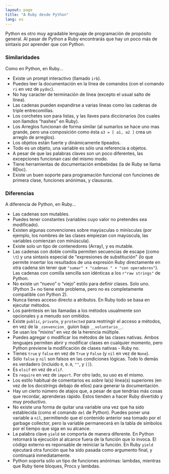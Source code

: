 ```yaml
---
layout: page
title: "A Ruby desde Python"
lang: es
---
```


Python es otro muy agradable lenguaje de programación de propósito
general. Al pasar de Python a Ruby encontrarás que hay un poco
más de sintaxis por aprender que con Python.

### Similaridades

Como en Python, en Ruby...

* Existe un prompt interactivo (llamado `irb`).
* Puedes leer la documentación en la línea de comandos (con el
comando `ri` en vez de `pydoc`).
* No hay caracter de terminación de línea (excepto el usual
salto de línea).
* Las cadenas pueden expandirse a varias líneas como las cadenas
 de triple entrecomillas.
* Los corchetes son para listas, y las llaves para diccionarios
  (los cuales son llamdos “hashes” en Ruby).
* Los Arreglos funcionan de forma similar (al sumarlos se hace uno
 mas grande, pero una composición como ésta
 `a3 = [ a1, a2 ]` crea un arreglo de arreglos).
* Los objetos están fuerte y dinámicamente tipeados.
* Todo es un objeto, una variable es sólo una referencia a objetos.
* A pesar de que las palabras claves son un poco diferentes, las
 excepciones funcionan casi del mismo modo.
* Tiene herramientas de documentación embebidas (la de Ruby se llama
  RDoc).
* Existe un buen soporte para programación funcional con
 funciones de primera clase, funciones anónimas, y clausuras.

### Diferencias

A diferencia de Python, en Ruby...

* Las cadenas son mutables.
* Puedes tener constantes (variables cuyo valor no pretendes sea modificado).
* Existen algunas convenciones sobre mayúsculas o minísculas (por ejemplo, los
  nombres de las clases empiezan con mayúscula, las variables comienzan con
  minúscula).
* Existe solo un tipo de contenedores (Array), y es mutable.
* Las cadenas con doble comilla permiten secuencias de escape (como `\t`)
  y una sintaxis especial de "expresiones de substitución" (lo que permite
  insertar los resultados de una expresión Ruby directamente en otra cadena
  sin tener que `"sumar" + "cadenas " + "con operadores"`). Las cadenas
  con comilla sencilla son idénticas a los `r"raw strings"` de Python.
* No existe un “nuevo” o “viejo” estilo para definir clases. Solo uno.
  (Python 3+ no tiene este problema, pero no es completamente compatible
  con Python 2).
* Nunca tienes acceso directo a atributos. En Ruby todo se basa en ejecutar
  métodos.
* Los paréntesis en las llamadas a los métodos usualmente son opcionales
  y a menudo son omitidos.
* Existe `public`, `private`, y `protected` para restringir el acceso a
  métodos, en vez de la `_convencion_` guion bajo `__voluntario__`.
* Se usan los “mixins” en vez de la herencia múltiple.
* Puedes agregar o modificar los métodos de las clases nativas. Ambos
  lenguajes permiten abrir y modificar clases en cualquier momento, pero
  Python previene la modificación de clases nativas - Ruby no.
* Tienes `true` y `false` en vez de `True` y `False` (y `nil`
  en vez de `None`).
* Sólo `false` y `nil` son falsos en las condiciones lógicas. Todo lo demás
  es verdadero (incluido `0`, `0.0`, `""`, y `[]`).
* Es `elsif` en vez de `elif`.
* Es `require` en vez de `import`. Por otro lado, su uso es el mismo.
* Los estilo habitual de comentarios es *sobre* la(s) línea(s) superiores
  (en vez de los docstrings debajo de ellos) para generar la documentación.
* Hay un cierto número de atajos que, a pesar de que tendrías más cosas
  que recordar, aprenderas rápido. Estos tienden a hacer Ruby divertido y
  muy productivo.
* No existe una forma de quitar una variable una vez que ha sido establecida
  (como el comando `del` de Python). Puedes poner una variable a `nil`,
  permitiendo que el contenido anterior sea tomado por el garbage collector,
  pero la variable permanecerá en la tabla de símbolos por el tiempo que
  siga en su alcance.
* La palabra clave `yield` se comporta de manera diferente. En Python
  retornará la ejecución al alcance fuera de la función que lo invoca.
  El código externo es reponsable de reiniciar la función. En Ruby `yield`
  ejecutará otra función que ha sido pasada como argumento final, y
  continuará inmediatamente.
* Python soporta sólo un tipo de funciones anónimas: lambdas, mientras que
  Ruby tiene bloques, Procs y lambdas.
